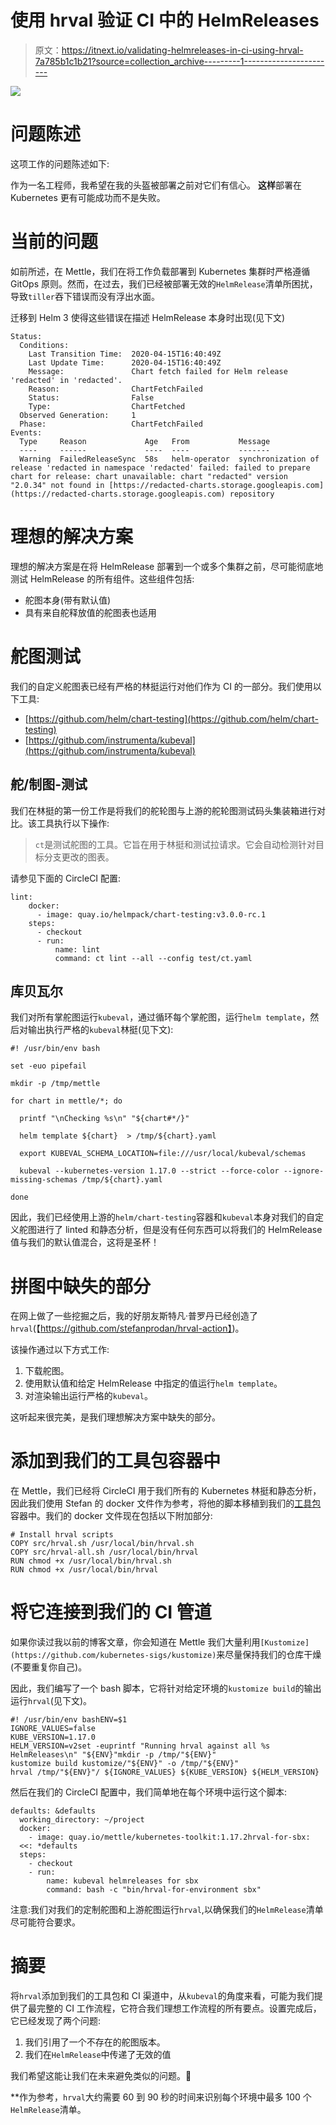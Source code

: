 # 使用 hrval 验证 CI 中的 HelmReleases

> 原文：<https://itnext.io/validating-helmreleases-in-ci-using-hrval-7a785b1c1b21?source=collection_archive---------1----------------------->

![](img/b6737996d8705a12346c4324a4c49d12.png)

# 问题陈述

这项工作的问题陈述如下:

作为一名工程师，我希望在我的头盔被部署之前对它们有信心。
**这样**部署在 Kubernetes 更有可能成功而不是失败。

# 当前的问题

如前所述，在 Mettle，我们在将工作负载部署到 Kubernetes 集群时严格遵循 GitOps 原则。然而，在过去，我们已经被部署无效的`HelmRelease`清单所困扰，导致`tiller`吞下错误而没有浮出水面。

迁移到 Helm 3 使得这些错误在描述 HelmRelease 本身时出现(见下文)

```
Status:
  Conditions:
    Last Transition Time:  2020-04-15T16:40:49Z
    Last Update Time:      2020-04-15T16:40:49Z
    Message:               Chart fetch failed for Helm release 'redacted' in 'redacted'.
    Reason:                ChartFetchFailed
    Status:                False
    Type:                  ChartFetched
  Observed Generation:     1
  Phase:                   ChartFetchFailed
Events:
  Type     Reason             Age   From           Message
  ----     ------             ----  ----           -------
  Warning  FailedReleaseSync  58s   helm-operator  synchronization of release 'redacted in namespace 'redacted' failed: failed to prepare chart for release: chart unavailable: chart "redacted" version "2.0.34" not found in [https://redacted-charts.storage.googleapis.com](https://redacted-charts.storage.googleapis.com) repository
```

# 理想的解决方案

理想的解决方案是在将 HelmRelease 部署到一个或多个集群之前，尽可能彻底地测试 HelmRelease 的所有组件。这些组件包括:

*   舵图本身(带有默认值)
*   具有来自舵释放值的舵图表也适用

# 舵图测试

我们的自定义舵图表已经有严格的林挺运行对他们作为 CI 的一部分。我们使用以下工具:

*   [https://github.com/helm/chart-testing](https://github.com/helm/chart-testing)
*   [https://github.com/instrumenta/kubeval](https://github.com/instrumenta/kubeval)

## 舵/制图-测试

我们在林挺的第一份工作是将我们的舵轮图与上游的舵轮图测试码头集装箱进行对比。该工具执行以下操作:

> `ct`是测试舵图的工具。它旨在用于林挺和测试拉请求。它会自动检测针对目标分支更改的图表。

请参见下面的 CircleCI 配置:

```
lint:
    docker:
      - image: quay.io/helmpack/chart-testing:v3.0.0-rc.1
    steps:
      - checkout
      - run:
          name: lint
          command: ct lint --all --config test/ct.yaml
```

## 库贝瓦尔

我们对所有掌舵图运行`kubeval`，通过循环每个掌舵图，运行`helm template`，然后对输出执行严格的`kubeval`林挺(见下文):

```
#! /usr/bin/env bash

set -euo pipefail

mkdir -p /tmp/mettle

for chart in mettle/*; do

  printf "\nChecking %s\n" "${chart#*/}"

  helm template ${chart}  > /tmp/${chart}.yaml

  export KUBEVAL_SCHEMA_LOCATION=file:///usr/local/kubeval/schemas

  kubeval --kubernetes-version 1.17.0 --strict --force-color --ignore-missing-schemas /tmp/${chart}.yaml

done
```

因此，我们已经使用上游的`helm/chart-testing`容器和`kubeval`本身对我们的自定义舵图进行了 linted 和静态分析，但是没有任何东西可以将我们的 HelmRelease 值与我们的默认值混合，这将是圣杯！

# 拼图中缺失的部分

在网上做了一些挖掘之后，我的好朋友斯特凡·普罗丹已经创造了`hrval`(【https://github.com/stefanprodan/hrval-action】)。

该操作通过以下方式工作:

1.  下载舵图。
2.  使用默认值和给定 HelmRelease 中指定的值运行`helm template`。
3.  对渲染输出运行严格的`kubeval`。

这听起来很完美，是我们理想解决方案中缺失的部分。

# 添加到我们的工具包容器中

在 Mettle，我们已经将 CircleCI 用于我们所有的 Kubernetes 林挺和静态分析，因此我们使用 Stefan 的 docker 文件作为参考，将他的脚本移植到我们的[工具包](https://quay.io/repository/mettle/kubernetes-toolkit.)容器中。我们的 docker 文件现在包括以下附加部分:

```
# Install hrval scripts
COPY src/hrval.sh /usr/local/bin/hrval.sh
COPY src/hrval-all.sh /usr/local/bin/hrval
RUN chmod +x /usr/local/bin/hrval.sh
RUN chmod +x /usr/local/bin/hrval
```

# 将它连接到我们的 CI 管道

如果你读过我以前的博客文章，你会知道在 Mettle 我们大量利用`[Kustomize](https://github.com/kubernetes-sigs/kustomize)`来尽量保持我们的仓库干燥(不要重复你自己)。

因此，我们编写了一个 bash 脚本，它将针对给定环境的`kustomize build`的输出运行`hrval`(见下文)。

```
#! /usr/bin/env bashENV=$1
IGNORE_VALUES=false
KUBE_VERSION=1.17.0
HELM_VERSION=v2set -euprintf "Running hrval against all %s HelmReleases\n" "${ENV}"mkdir -p /tmp/"${ENV}"
kustomize build kustomize/"${ENV}" -o /tmp/"${ENV}"
hrval /tmp/"${ENV}"/ ${IGNORE_VALUES} ${KUBE_VERSION} ${HELM_VERSION}
```

然后在我们的 CircleCI 配置中，我们简单地在每个环境中运行这个脚本:

```
defaults: &defaults
  working_directory: ~/project
  docker:
    - image: quay.io/mettle/kubernetes-toolkit:1.17.2hrval-for-sbx:
  <<: *defaults
  steps:
    - checkout
    - run:
        name: kubeval helmreleases for sbx
        command: bash -c "bin/hrval-for-environment sbx"
```

注意:我们对我们的定制舵图和上游舵图运行`hrval`,以确保我们的`HelmRelease`清单尽可能符合要求。

# 摘要

将`hrval`添加到我们的工具包和 CI 渠道中，从`kubeval`的角度来看，可能为我们提供了最完整的 CI 工作流程，它符合我们理想工作流程的所有要点。设置完成后，它已经发现了两个问题:

1.  我们引用了一个不存在的舵图版本。
2.  我们在`HelmRelease`中传递了无效的值

我们希望这能让我们在未来避免类似的问题。🤞

**作为参考，`hrval`大约需要 60 到 90 秒的时间来识别每个环境中最多 100 个`HelmRelease`清单。